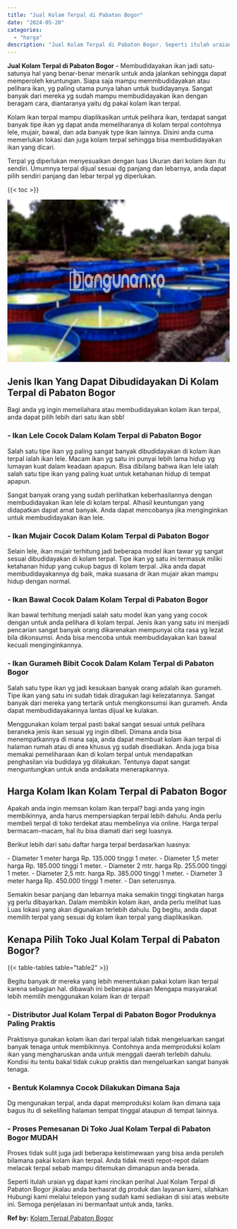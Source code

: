 ```yaml
---
title: "Jual Kolam Terpal di Pabaton Bogor"
date: "2024-05-20"
categories: 
  - "harga"
description: "Jual Kolam Terpal di Pabaton Bogor. Seperti itulah uraian yg dapat kami rincikan perihal Jual Kolam Terpal di Pabaton Bogor jikalau anda berhasrat dg produk..."
---
```


**Jual Kolam Terpal di Pabaton Bogor** – Membudidayakan ikan jadi satu-satunya hal yang benar-benar menarik untuk anda jalankan sehingga dapat memperoleh keuntungan. Siapa saja mampu memmbudidayakan atau pelihara ikan, yg paling utama punya lahan untuk budidayanya. Sangat banyak dari mereka yg sudah mampu membudidayakan ikan dengan beragam cara, diantaranya yaitu dg pakai kolam ikan terpal.

Kolam ikan terpal mampu diaplikasikan untuk pelihara ikan, terdapat sangat banyak tipe ikan yg dapat anda memeliharanya di kolam terpal contohnya lele, mujair, bawal, dan ada banyak type ikan lainnya. Disini anda cuma memerlukan lokasi dan juga kolam terpal sehingga bisa membudidayakan ikan yang dicari.

Terpal yg diperlukan menyesuaikan dengan luas Ukuran dari kolam ikan itu sendiri. Umumnya terpal dijual sesuai dg panjang dan lebarnya, anda dapat pilih sendiri panjang dan lebar terpal yg diperlukan.

{{< toc >}}

![Jual Kolam Terpal di Pabaton Bogor](/images/jual-kolam-terpal-42.png)

## Jenis Ikan Yang Dapat Dibudidayakan Di Kolam Terpal di Pabaton Bogor

Bagi anda yg ingin memeliahara atau membudidayakan kolam ikan terpal, anda dapat pilih lebih dari satu ikan sbb!

### \- Ikan Lele Cocok Dalam Kolam Terpal di Pabaton Bogor

Salah satu tipe ikan yg paling sangat banyak dibudidayakan di kolam ikan terpal ialah ikan lele. Macam ikan yg satu ini punyai lebih lama hidup yg lumayan kuat dalam keadaan apapun. Bisa dibilang bahwa ikan lele ialah salah satu tipe ikan yang paling kuat untuk ketahanan hidup di tempat apapun.

Sangat banyak orang yang sudah perlihatkan keberhasilannya dengan membudidayakan ikan lele di kolam terpal. Alhasil keuntungan yang didapatkan dapat amat banyak. Anda dapat mencobanya jika menginginkan untuk membudidayakan ikan lele.

### \- Ikan Mujair Cocok Dalam Kolam Terpal di Pabaton Bogor

Selain lele, ikan mujair terhitung jadi beberapa model ikan tawar yg sangat sesuai dibudidayakan di kolam terpal. Tipe ikan yg satu ini termasuk miliki ketahanan hidup yang cukup bagus di kolam terpal. Jika anda dapat membudidayakannya dg baik, maka suasana dr ikan mujair akan mampu hidup dengan normal.

### \- Ikan Bawal Cocok Dalam Kolam Terpal di Pabaton Bogor

Ikan bawal terhitung menjadi salah satu model ikan yang yang cocok dengan untuk anda pelihara di kolam terpal. Jenis ikan yang satu ini menjadi pencarian sangat banyak orang dikarenakan mempunyai cita rasa yg lezat bila dikonsumsi. Anda bisa mencoba untuk membudidayakan kan bawal kecuali menginginkannya.

### \- Ikan Gurameh Bibit Cocok Dalam Kolam Terpal di Pabaton Bogor

Salah satu type ikan yg jadi kesukaan banyak orang adalah ikan gurameh. Tipe ikan yang satu ini sudah tidak diragukan lagi kelezatannya. Sangat banyak dari mereka yang tertarik untuk mengkonsumsi ikan gurameh. Anda dapat membudidayakannya lantas dijual ke kulakan.

Menggunakan kolam terpal pasti bakal sangat sesuai untuk pelihara beraneka jenis ikan sesuai yg ingin dibeli. Dimana anda bisa menempatkannya di mana saja, anda dapat membuat kolam ikan terpal di halaman rumah atau di area khusus yg sudah disediakan. Anda juga bisa memakai pemeliharaan ikan di kolam terpal untuk mendapatkan penghasilan via budidaya yg dilakukan. Tentunya dapat sangat menguntungkan untuk anda andaikata menerapkannya.

## Harga Kolam Ikan Kolam Terpal di Pabaton Bogor

Apakah anda ingin memsan kolam ikan terpal? bagi anda yang ingin membikinnya, anda harus mempersiapkan terpal lebih dahulu. Anda perlu membeli terpal di toko terdekat atau membelinya via online. Harga terpal bermacam-macam, hal itu bisa diamati dari segi luasnya.

Berikut lebih dari satu daftar harga terpal berdasarkan luasnya:

\- Diameter 1 meter harga Rp. 135.000 tinggi 1 meter. - Diameter 1,5 meter harga Rp. 185.000 tinggi 1 meter. - Diameter 2 mtr. harga Rp. 255.000 tinggi 1 meter. - Diameter 2,5 mtr. harga Rp. 385.000 tinggi 1 meter. - Diameter 3 meter harga Rp. 450.000 tinggi 1 meter. - Dan seterusnya.

Semakin besar panjang dan lebarnya maka semakin tinggi tingkatan harga yg perlu dibayarkan. Dalam membikin kolam ikan, anda perlu melihat luas Luas lokasi yang akan digunakan terlebih dahulu. Dg begitu, anda dapat memilih terpal yang sesuai dg kolam ikan terpal yang diaplikasikan.

## Kenapa Pilih Toko Jual Kolam Terpal di Pabaton Bogor?

{{< table-tables table="table2" >}}

Begitu banyak dr mereka yang lebih menentukan pakai kolam ikan terpal karena sebagian hal. dibawah ini beberapa alasan Mengapa masyarakat lebih memilih menggunakan kolam ikan dr terpal!

### \- Distributor Jual Kolam Terpal di Pabaton Bogor Produknya Paling Praktis

Praktisnya gunakan kolam ikan dari terpal ialah tidak mengeluarkan sangat banyak tenaga untuk membikinnya. Contohnya anda memproduksi kolam ikan yang mengharuskan anda untuk menggali daerah terlebih dahulu. Kondisi itu tentu bakal tidak cukup praktis dan mengeluarkan sangat banyak tenaga.

### \- Bentuk Kolamnya Cocok Dilakukan Dimana Saja

Dg mengunakan terpal, anda dapat memproduksi kolam ikan dimana saja bagus itu di sekeliling halaman tempat tinggal ataupun di tempat lainnya.

### \- Proses Pemesanan Di Toko Jual Kolam Terpal di Pabaton Bogor MUDAH

Proses tidak sulit juga jadi beberapa keistimewaan yang bisa anda peroleh bilamana pakai kolam ikan terpal. Anda tidak mesti repot-repot dalam melacak terpal sebab mampu ditemukan dimanapun anda berada.

Seperti itulah uraian yg dapat kami rincikan perihal Jual Kolam Terpal di Pabaton Bogor jikalau anda berhasrat dg produk dan layanan kami, silahkan Hubungi kami melalui telepon yang sudah kami sediakan di sisi atas website ini. Semoga penjelasan ini bermanfaat untuk anda, tanks.

**Ref by:** [Kolam Terpal Pabaton Bogor](https://id.wikipedia.org/wiki/Kolam)
